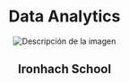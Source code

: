 <div align="center">

# Data Analytics

<img src="https://private-user-images.githubusercontent.com/129131613/366677153-90227a8f-0217-40a5-922b-dca536cd8195.png?jwt=eyJhbGciOiJIUzI1NiIsInR5cCI6IkpXVCJ9.eyJpc3MiOiJnaXRodWIuY29tIiwiYXVkIjoicmF3LmdpdGh1YnVzZXJjb250ZW50LmNvbSIsImtleSI6ImtleTUiLCJleHAiOjE3MjYxMDE0NzUsIm5iZiI6MTcyNjEwMTE3NSwicGF0aCI6Ii8xMjkxMzE2MTMvMzY2Njc3MTUzLTkwMjI3YThmLTAyMTctNDBhNS05MjJiLWRjYTUzNmNkODE5NS5wbmc_WC1BbXotQWxnb3JpdGhtPUFXUzQtSE1BQy1TSEEyNTYmWC1BbXotQ3JlZGVudGlhbD1BS0lBVkNPRFlMU0E1M1BRSzRaQSUyRjIwMjQwOTEyJTJGdXMtZWFzdC0xJTJGczMlMkZhd3M0X3JlcXVlc3QmWC1BbXotRGF0ZT0yMDI0MDkxMlQwMDMyNTVaJlgtQW16LUV4cGlyZXM9MzAwJlgtQW16LVNpZ25hdHVyZT1kNTNkZTY2NzY3OTQxYzRjYTRlMGM0YzRkMmFhYTU2MTgwN2MxNmY3MmUyZDcwMGE4NDNmZjgxMzQ4YjExZjI2JlgtQW16LVNpZ25lZEhlYWRlcnM9aG9zdCZhY3Rvcl9pZD0wJmtleV9pZD0wJnJlcG9faWQ9MCJ9.auQbv3P0oU8yb2tw8cjwjIjd0jntD8Um8u8u8LZygk8" alt="Descripción de la imagen" />

## Ironhach School

</div>
